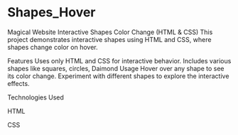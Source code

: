 # Shapes_Hover
Magical Website
Interactive Shapes Color Change (HTML & CSS)
This project demonstrates interactive shapes using HTML and CSS, where shapes change color on hover.



Features
Uses only HTML and CSS for interactive behavior.
Includes various shapes like squares, circles, Daimond
Usage
Hover over any shape to see its color change.
Experiment with different shapes to explore the interactive effects.

Technologies Used

HTML

CSS
